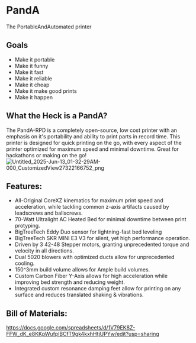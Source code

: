# PandA
The PortableAndAutomated printer
## Goals
- Make it portable
- Make it funny
- Make it fast
- Make it reliable
- Make it cheap
- Make it make good prints
- Make it happen
## What the Heck is a PandA?
The PandA-RPD is a completely open-source, low cost printer with an emphasis on it's portability and ability to print parts in record time. This printer is designed for quick printing on the go, with every aspect of the printer optimized for maximum speed and minimal downtime.  Great for hackathons or making on the go!
![Untitled_2025-Jun-13_01-32-29AM-000_CustomizedView27322166752_png](https://github.com/user-attachments/assets/418dc4e3-c055-45fb-9b38-0812fc1b0600)

## Features:
- All-Original CoreXZ kinematics for maximum print speed and acceleration, while tackling common z-axis artifacts caused by leadscrews and ballscrews.
- 70-Watt Ultralight AC Heated Bed for minimal downtime between print protyping.
- BigTreeTech Eddy Duo sensor for lightning-fast bed leveling
- BigTreeTech SKR MINI E3 V3 for silent, yet high performance operation.
- Driven by 3 42-48 Stepper motors, granting unprecedented torque and velocity in all directions.
- Dual 5020 blowers with optimized ducts allow for unprecedented cooling.
- 150^3mm build volume allows for Ample build volumes.
- Custom Carbon Fiber Y-Axis allows for high acceleration while improving bed strength and reducing weight.
- Integrated custom resonance damping feet allow for printing on any surface and reduces translated shaking & vibrations.

## Bill of Materials:
https://docs.google.com/spreadsheets/d/1V79EK8Z-FFW_dK_e8KKpWufplBCfT9gk4kxhHtjUPYw/edit?usp=sharing
